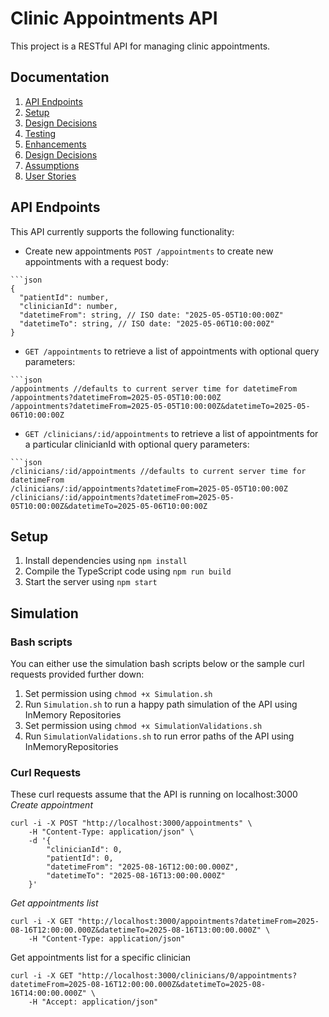 # Clinic Appointments API

This project is a RESTful API for managing clinic appointments. 

## Documentation
1. [API Endpoints](#api-endpoints)
2. [Setup](#setup)
3. [Design Decisions](docs/design-decisions.md)
4. [Testing](docs/testing.md)
5. [Enhancements](docs/enhancements.md)
6. [Design Decisions](docs/design-decisions.md)
7. [Assumptions](docs/assumptions.md)
8. [User Stories](docs/user-stories.md)

## API Endpoints
This API currently supports the following functionality:

- Create new appointments
`POST /appointments` to create new appointments with a request body:
```
```json
{
  "patientId": number,
  "clinicianId": number,
  "datetimeFrom": string, // ISO date: "2025-05-05T10:00:00Z"
  "datetimeTo": string, // ISO date: "2025-05-06T10:00:00Z"
}
```
- `GET /appointments` to retrieve a list of appointments with optional query parameters: 
```
```json
/appointments //defaults to current server time for datetimeFrom
/appointments?datetimeFrom=2025-05-05T10:00:00Z
/appointments?datetimeFrom=2025-05-05T10:00:00Z&datetimeTo=2025-05-06T10:00:00Z
```

- `GET /clinicians/:id/appointments` to retrieve a list of appointments for a particular clinicianId with optional query parameters: 
```
```json
/clinicians/:id/appointments //defaults to current server time for datetimeFrom
/clinicians/:id/appointments?datetimeFrom=2025-05-05T10:00:00Z
/clinicians/:id/appointments?datetimeFrom=2025-05-05T10:00:00Z&datetimeTo=2025-05-06T10:00:00Z
```


## Setup
1. Install dependencies using `npm install`
2. Compile the TypeScript code using `npm run build`
3. Start the server using `npm start`

## Simulation
### Bash scripts
You can either use the simulation bash scripts below or the sample curl requests provided further down:
1. Set permission using `chmod +x Simulation.sh`
2. Run `Simulation.sh` to run a happy path simulation of the API using InMemory Repositories
3. Set permission using `chmod +x SimulationValidations.sh`
4. Run `SimulationValidations.sh` to run error paths of the API using InMemoryRepositories

### Curl Requests
These curl requests assume that the API is running on localhost:3000
*Create appointment*
```
curl -i -X POST "http://localhost:3000/appointments" \
    -H "Content-Type: application/json" \
    -d '{
        "clinicianId": 0,
        "patientId": 0,
        "datetimeFrom": "2025-08-16T12:00:00.000Z",
        "datetimeTo": "2025-08-16T13:00:00.000Z"
    }'
```

*Get appointments list*
```
curl -i -X GET "http://localhost:3000/appointments?datetimeFrom=2025-08-16T12:00:00.000Z&datetimeTo=2025-08-16T13:00:00.000Z" \
    -H "Content-Type: application/json"
```

Get appointments list for a specific clinician
```
curl -i -X GET "http://localhost:3000/clinicians/0/appointments?datetimeFrom=2025-08-16T12:00:00.000Z&datetimeTo=2025-08-16T14:00:00.000Z" \
    -H "Accept: application/json"
```


